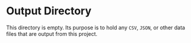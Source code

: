 # Output Directory

This directory is empty. Its purpose is to hold any `CSV`, `JSON`, or other data files that are output from this project.

